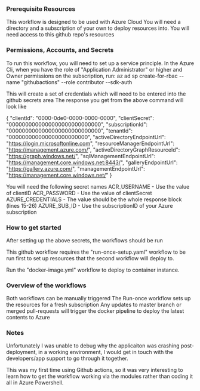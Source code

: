 ### Prerequisite Resources

This workflow is designed to be used with Azure Cloud
You will need a directory and a subscription of your own to deploy resources into.
You will need access to this github repo's resources

### Permissions, Accounts, and Secrets

To run this workflow, you will need to set up a service principle.
In the Azure Cli, when you have the role of "Application Administrator" or higher and Owner permissions on the subscription, run:
az ad sp create-for-rbac --name "githubactions" --role contributor --sdk-auth

This will create a set of credentials which will need to be entered into the github secrets area
The response you get from the above command will look like

{
   "clientId": "0000-0de0-0000-0000-0000",
   "clientSecret": "0000000000000000000000000000",
   "subscriptionId": "0000000000000000000000000000",
   "tenantId": "000000000000000000000000",
   "activeDirectoryEndpointUrl": "https://login.microsoftonline.com",
   "resourceManagerEndpointUrl": "https://management.azure.com/",
   "activeDirectoryGraphResourceId": "https://graph.windows.net/",
   "sqlManagementEndpointUrl": "https://management.core.windows.net:8443/",
   "galleryEndpointUrl": "https://gallery.azure.com/",
   "managementEndpointUrl": "https://management.core.windows.net/"
}

You will need the following secret names
ACR_USERNAME - Use the value of clientID 
ACR_PASSWORD - Use the value of clientSecret
AZURE_CREDENTIALS - The value should be the whole response block (lines 15-26)
AZURE_SUB_ID - Use the subscriptionID of your Azure subscription

### How to get started
After setting up the above secrets, the workflows should be run

This github workflow requires the "run-once-setup.yaml" workflow to be run first to set up resources that the second workflow will deploy to.

Run the "docker-image.yml" workflow to deploy to container instance.


### Overview of the workflows 

Both workflows can be manually triggered
The Run-once workflow sets up the resources for a fresh subscription
Any updates to master branch or merged pull-requests will trigger the docker pipeline to deploy the latest contents to Azure

### Notes

Unfortunately I was unable to debug why the applicaiton was crashing post-deployment, in a working environment, I would get in touch with the developers/app support to go through it together.

This was my first time using Github actions, so it was very interesting to learn how to get the workflow working via the modules rather than coding it all in Azure Powershell.
